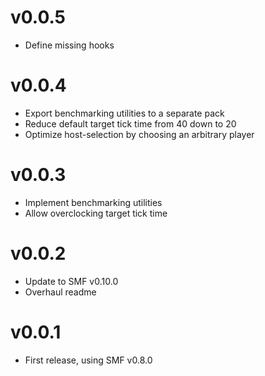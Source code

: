 # v0.0.5
- Define missing hooks

# v0.0.4
- Export benchmarking utilities to a separate pack
- Reduce default target tick time from 40 down to 20
- Optimize host-selection by choosing an arbitrary player

# v0.0.3
- Implement benchmarking utilities
- Allow overclocking target tick time

# v0.0.2
- Update to SMF v0.10.0
- Overhaul readme

# v0.0.1
- First release, using SMF v0.8.0
